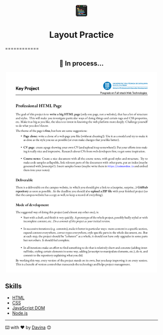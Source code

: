 <div align="center">
<img src="./assets/img/iconCode.png?raw=true" width="40"></a>

<h1>Layout Practice</h1>
</div>

============

<h2 align="center"> 🚀 In process... </h2> 
<p align="center"><img src="./assets/img/imgReadme.png?raw=true" width="500"></a></p>

## Skills

- [HTML](https://developer.mozilla.org/es/docs/Web/HTML)
- [CSS](https://developer.mozilla.org/es/docs/Web/CSS)
- [JavaScript DOM ](https://developer.mozilla.org/es/docs/Learn/JavaScript/First_steps/What_is_JavaScript)
- [Node.js](https://nodejs.org/es/)

---

⌨️ with ❤️ by [Davina](https://www.linkedin.com/in/davinamedina/) 😊
